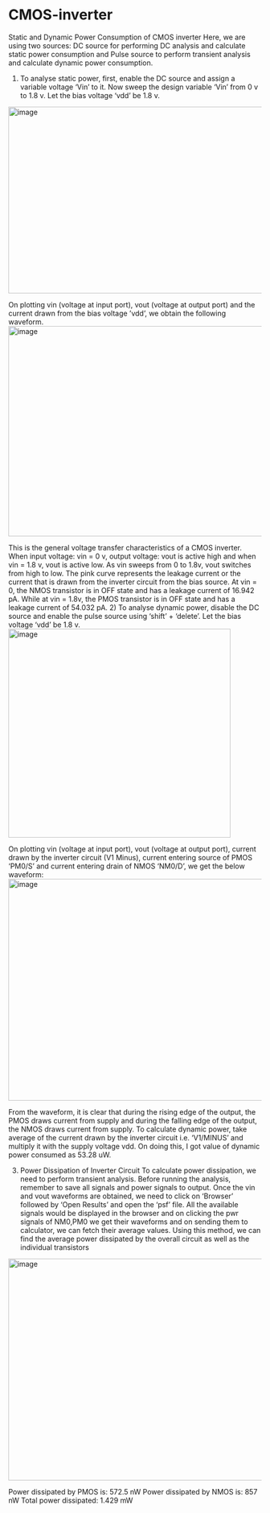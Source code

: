 # CMOS-inverter
Static and Dynamic Power Consumption of CMOS inverter
Here, we are using two sources: DC source for performing DC analysis and calculate static power consumption and Pulse source to perform transient analysis and calculate dynamic power consumption. 
1) To analyse static power, first, enable the DC source and assign a variable voltage ‘Vin’ to it. Now sweep the design variable ‘Vin’ from 0 v to 1.8 v. Let the bias voltage ‘vdd’ be 1.8 v. 
<img width="518" height="371" alt="image" src="https://github.com/user-attachments/assets/c19e3b19-1c26-45a9-9b0c-91c80821016b" />

On plotting vin (voltage at input port), vout (voltage at output port) and the current drawn from the bias voltage ’vdd’, we obtain the following waveform.
 <img width="940" height="418" alt="image" src="https://github.com/user-attachments/assets/99bd40bb-f1a4-49c8-995f-523e5578fed2" />

This is the general voltage transfer characteristics of a CMOS inverter. When input voltage: vin = 0 v, output voltage: vout is active high and when vin = 1.8 v, vout is active low. As vin sweeps from 0 to 1.8v, vout switches from high to low. 
The pink curve represents the leakage current or the current that is drawn from the inverter circuit from the bias source. At vin = 0, the NMOS transistor is in OFF state and has a leakage current of 16.942 pA. While at vin = 1.8v, the PMOS transistor is in OFF state and has a leakage current of 54.032 pA.
2) To analyse dynamic power, disable the DC source and enable the pulse source using ‘shift’ + ‘delete’. Let the bias voltage ‘vdd’ be 1.8 v. 
<img width="442" height="415" alt="image" src="https://github.com/user-attachments/assets/8410bd54-8ecc-4fd3-a9d0-ebef5cdd0da3" />

On plotting vin (voltage at input port), vout (voltage at output port), current drawn by the inverter circuit (V1 Minus), current entering  source of PMOS ‘PM0/S’ and current entering drain of NMOS ‘NM0/D’, we get the below waveform:
 <img width="940" height="441" alt="image" src="https://github.com/user-attachments/assets/59acd03c-2233-46c0-8de6-e4a26a002ab8" />

From the waveform, it is clear that during the rising edge of the output, the PMOS draws current from supply and during the falling edge of the output, the NMOS draws current from supply. To calculate dynamic power, take average of the current drawn by the inverter circuit i.e. ‘V1/MINUS’ and multiply it with the supply voltage vdd. On doing this, I got value of dynamic power consumed as 53.28 uW.

3) Power Dissipation of Inverter Circuit
To calculate power dissipation, we need to perform transient analysis. Before running the analysis, remember to save all signals and power signals to output. Once the vin and vout waveforms are obtained, we need to click on ‘Browser’ followed by ‘Open Results’ and open the ‘psf’ file. All the available signals would be displayed in the browser and on clicking the pwr signals of NM0,PM0 we get their waveforms and on sending them to calculator, we can fetch their average values. 
Using this method, we can find the average power dissipated by the overall circuit as well as the individual transistors
 <img width="940" height="441" alt="image" src="https://github.com/user-attachments/assets/0a67ba86-159a-4de4-b394-613d712ff60a" />

Power dissipated by PMOS is: 572.5 nW
Power dissipated by NMOS is: 857 nW
Total power dissipated: 1.429 mW
